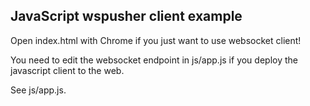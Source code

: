 JavaScript wspusher client example
-----------------------------------

Open index.html with Chrome if you just want to use websocket client!

You need to edit the websocket endpoint in js/app.js if you deploy 
the javascript client to the web.

See js/app.js.
